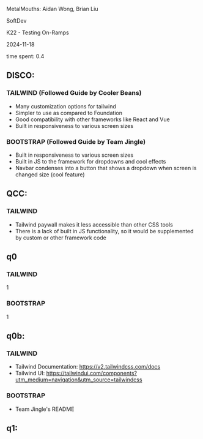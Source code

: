 MetalMouths: Aidan Wong, Brian Liu

SoftDev

K22 - Testing On-Ramps

2024-11-18

time spent: 0.4

## DISCO: 

### TAILWIND (Followed Guide by Cooler Beans)
* Many customization options for tailwind
* Simpler to use as compared to Foundation
* Good compatibility with other frameworks like React and Vue
* Built in responsiveness to various screen sizes

### BOOTSTRAP (Followed Guide by Team Jingle)
* Built in responsiveness to various screen sizes
* Built in JS to the framework for dropdowns and cool effects
* Navbar condenses into a button that shows a dropdown when screen is changed size (cool feature)


## QCC: 

### TAILWIND
* Tailwind paywall makes it less accessible than other CSS tools
* There is a lack of built in JS functionality, so it would be supplemented by custom or other framework code


## q0

### TAILWIND
1

### BOOTSTRAP
1

## q0b: 

### TAILWIND
* Tailwind Documentation: https://v2.tailwindcss.com/docs
* Tailwind UI: https://tailwindui.com/components?utm_medium=navigation&utm_source=tailwindcss 

### BOOTSTRAP
* Team Jingle's README

## q1: